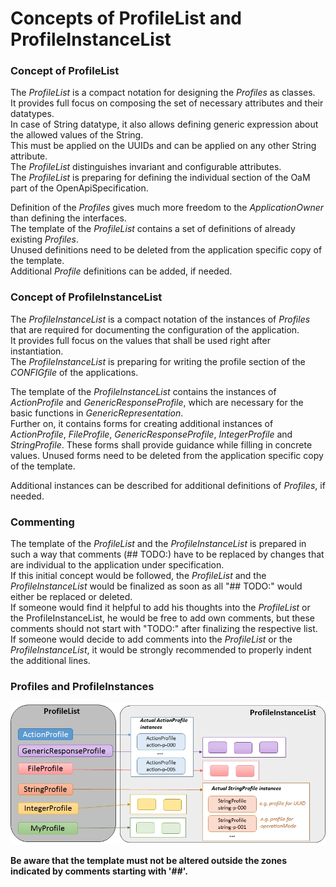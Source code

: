 # Concepts of ProfileList and ProfileInstanceList 


### Concept of ProfileList

The _ProfileList_ is a compact notation for designing the _Profiles_ as classes.  
It provides full focus on composing the set of necessary attributes and their datatypes.  
In case of String datatype, it also allows defining generic expression about the allowed values of the String.  
This must be applied on the UUIDs and can be applied on any other String attribute.  
The _ProfileList_ distinguishes invariant and configurable attributes.  
The _ProfileList_ is preparing for defining the individual section of the OaM part of the OpenApiSpecification.  

Definition of the _Profiles_ gives much more freedom to the _ApplicationOwner_ than defining the interfaces.  
The template of the _ProfileList_ contains a set of definitions of already existing _Profiles_.  
Unused definitions need to be deleted from the application specific copy of the template.  
Additional _Profile_ definitions can be added, if needed.  


### Concept of ProfileInstanceList

The _ProfileInstanceList_ is a compact notation of the instances of _Profiles_ that are required for documenting the configuration of the application.  
It provides full focus on the values that shall be used right after instantiation.  
The _ProfileInstanceList_ is preparing for writing the profile section of the _CONFIGfile_ of the applications.  

The template of the _ProfileInstanceList_ contains the instances of _ActionProfile_ and _GenericResponseProfile_, which are necessary for the basic functions in _GenericRepresentation_.  
Further on, it contains forms for creating additional instances of _ActionProfile_, _FileProfile_, _GenericResponseProfile_, _IntegerProfile_ and _StringProfile_.
These forms shall provide guidance while filling in concrete values.
Unused forms need to be deleted from the application specific copy of the template.  

Additional instances can be described for additional definitions of _Profiles_, if needed.


### Commenting

The template of the _ProfileList_ and the _ProfileInstanceList_ is prepared in such a way that comments (## TODO:) have to be replaced by changes that are individual to the application under specification.  
If this initial concept would be followed, the _ProfileList_ and the _ProfileInstanceList_ would be finalized as soon as all "## TODO:" would either be replaced or deleted.  
If someone would find it helpful to add his thoughts into the _ProfileList_ or the ProfileInstanceList, he would be free to add own comments, but these comments should not start with "TODO:" after finalizing the respective list.  
If someone would decide to add comments into the _ProfileList_ or the _ProfileInstanceList_, it would be strongly recommended to properly indent the additional lines.


### Profiles and ProfileInstances

![Profiles and Instances](./pictures/ProfileAndInstance.png)  

**Be aware that the template must not be altered outside the zones indicated by comments starting with '##'.**   
